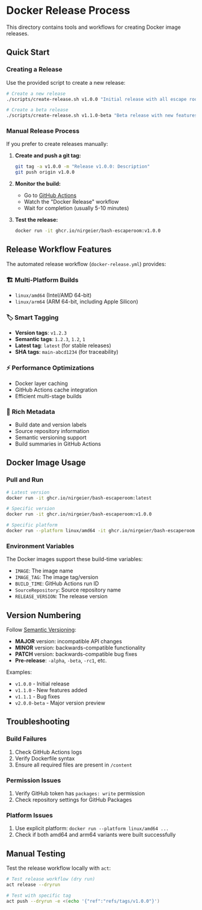 # Docker Release Process

This directory contains tools and workflows for creating Docker image releases.

## Quick Start

### Creating a Release

Use the provided script to create a new release:

```bash
# Create a new release
./scripts/create-release.sh v1.0.0 "Initial release with all escape room challenges"

# Create a beta release  
./scripts/create-release.sh v1.1.0-beta "Beta release with new features"
```

### Manual Release Process

If you prefer to create releases manually:

1. **Create and push a git tag:**
   ```bash
   git tag -a v1.0.0 -m "Release v1.0.0: Description"
   git push origin v1.0.0
   ```

2. **Monitor the build:**
   - Go to [GitHub Actions](../../actions)
   - Watch the "Docker Release" workflow
   - Wait for completion (usually 5-10 minutes)

3. **Test the release:**
   ```bash
   docker run -it ghcr.io/nirgeier/bash-escaperoom:v1.0.0
   ```

## Release Workflow Features

The automated release workflow (`docker-release.yml`) provides:

### 🏗️ **Multi-Platform Builds**
- `linux/amd64` (Intel/AMD 64-bit)
- `linux/arm64` (ARM 64-bit, including Apple Silicon)

### 🏷️ **Smart Tagging**
- **Version tags**: `v1.2.3`
- **Semantic tags**: `1.2.3`, `1.2`, `1`
- **Latest tag**: `latest` (for stable releases)
- **SHA tags**: `main-abcd1234` (for traceability)

### ⚡ **Performance Optimizations**
- Docker layer caching
- GitHub Actions cache integration
- Efficient multi-stage builds

### 📝 **Rich Metadata**
- Build date and version labels
- Source repository information
- Semantic versioning support
- Build summaries in GitHub Actions

## Docker Image Usage

### Pull and Run
```bash
# Latest version
docker run -it ghcr.io/nirgeier/bash-escaperoom:latest

# Specific version
docker run -it ghcr.io/nirgeier/bash-escaperoom:v1.0.0

# Specific platform
docker run --platform linux/amd64 -it ghcr.io/nirgeier/bash-escaperoom:latest
```

### Environment Variables
The Docker images support these build-time variables:
- `IMAGE`: The image name
- `IMAGE_TAG`: The image tag/version
- `BUILD_TIME`: GitHub Actions run ID
- `SourceRepository`: Source repository name
- `RELEASE_VERSION`: The release version

## Version Numbering

Follow [Semantic Versioning](https://semver.org/):

- **MAJOR** version: incompatible API changes
- **MINOR** version: backwards-compatible functionality
- **PATCH** version: backwards-compatible bug fixes
- **Pre-release**: `-alpha`, `-beta`, `-rc1`, etc.

Examples:
- `v1.0.0` - Initial release
- `v1.1.0` - New features added
- `v1.1.1` - Bug fixes
- `v2.0.0-beta` - Major version preview

## Troubleshooting

### Build Failures
1. Check GitHub Actions logs
2. Verify Dockerfile syntax
3. Ensure all required files are present in `/content`

### Permission Issues
1. Verify GitHub token has `packages: write` permission
2. Check repository settings for GitHub Packages

### Platform Issues
1. Use explicit platform: `docker run --platform linux/amd64 ...`
2. Check if both amd64 and arm64 variants were built successfully

## Manual Testing

Test the release workflow locally with `act`:

```bash
# Test release workflow (dry run)
act release --dryrun

# Test with specific tag
act push --dryrun -e <(echo '{"ref":"refs/tags/v1.0.0"}')
```
